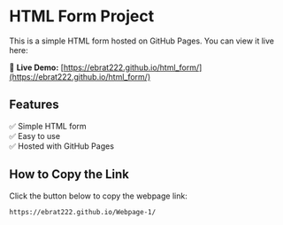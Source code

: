 # HTML Form Project  

This is a simple HTML form hosted on GitHub Pages. You can view it live here:  

🔗 **Live Demo:** [https://ebrat222.github.io/html_form/](https://ebrat222.github.io/html_form/)  

## Features  
✅ Simple HTML form  
✅ Easy to use  
✅ Hosted with GitHub Pages  

## How to Copy the Link  
Click the button below to copy the webpage link:  

```html
https://ebrat222.github.io/Webpage-1/